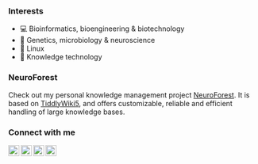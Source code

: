 ### Interests

- 💻 Bioinformatics, bioengineering & biotechnology
- 🧬 Genetics, microbiology & neuroscience
- 🐧 Linux
- 🧠 Knowledge technology

### NeuroForest

Check out my personal knowledge management project [NeuroForest][neuroforest]. It is based on [TiddlyWiki5][tw5], and offers customizable, reliable and efficient handling of large knowledge bases.

### Connect with me

[<img align="left" alt="Urban Alič | Twitter" width="22px" src="https://user-images.githubusercontent.com/75170699/133462473-c51016f8-4916-426f-8461-b3ecdc73f88c.png" />][twitter]
[<img align="left" alt="Urban Alič | LinkedIn" width="22px" src="https://user-images.githubusercontent.com/75170699/133462567-7e4cde05-e2f1-446e-8b0a-f548eeea27b4.png" />][linkedin]
[<img align="left" alt="Urban Alič | Instagram" width="22px" src="https://user-images.githubusercontent.com/75170699/133462726-4df3b78e-3212-4eaf-ae51-e1f7c968ada3.png" />][instagram]
[<img align="left" alt="Urban Alič | Facebook" width="22px" src="https://user-images.githubusercontent.com/75170699/133463747-de8640f3-c61e-44c6-ae4e-89e1a590d33c.png" />][facebook]

[twitter]: https://twitter.com/urbanalich?target=_blank
[instagram]: https://instagram.com/urbanalich?target=_blank
[linkedin]: https://www.linkedin.com/in/urban-alič-b91604156?target=_blank
[facebook]: https://www.facebook.com/urban.alic?target=_blank
[neuroforest]: https://github.com/neuroforest?target=_blank
[tw5]: https://tiddlywiki.com?target=_blank
